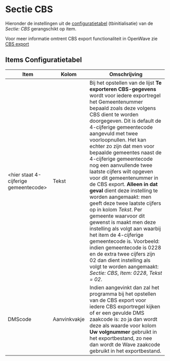 # Sectie CBS

Hieronder de instellingen uit de [configuratietabel](/docs/instellen_inrichten/configuratie/sectie_aanmaakmappen.md) (tbinitialisatie) van de *Sectie: CBS* gerangschikt op item.

Voor meer informatie omtrent CBS export functionaliteit in OpenWave zie [CBS export](/docs/probleemoplossing/programmablokken/cbs_export.md)

## Items Configuratietabel

| Item | Kolom | Omschrijving |
|---|---|---|
|<hier staat 4-cijferige gemeentecode>| Tekst |Bij het opstellen van de lijst **Te exporteren CBS-gegevens** wordt voor iedere exportregel het Gemeentenummer bepaald zoals deze volgens CBS dient te worden doorgegeven. Dit is default de 4-cijferige gemeentecode aangevuld met twee voorloopnullen. Het kan echter zo zijn dat men voor bepaalde gemeentes naast de 4-cijferige gemeentecode nog een aanvullende twee laatste cijfers wilt opgeven voor dit gemeentenummer in de CBS export. **Alleen in dat geval** dient deze instelling te worden aangemaakt: men geeft deze twee laatste cijfers op in kolom *Tekst*. Per gemeente waarvoor dit gewenst is maakt men deze instelling als volgt aan waarbij het item de 4-cijferige gemeentecode is. Voorbeeld: indien gemeentecode is 0228 en de extra twee cijfers zijn 02 dan dient instelling als volgt te worden aangemaakt: *Sectie: CBS*, *Item: 0228*, *Tekst = 02*. |
| DMScode | Aanvinkvakje |Indien aangevinkt dan zal het programma bij het opstellen van de CBS export voor iedere CBS exportregel kijken of er een gevulde DMS zaakcode is: zo ja dan wordt deze als waarde voor kolom **Uw volgnummer** gebruikt in het exportbestand, zo nee dan wordt de Wave zaakcode gebruikt in het exportbestand. |
